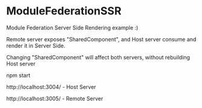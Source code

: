 # ModuleFederationSSR

Module Federation Server Side Rendering example :)

Remote server exposes "SharedComponent",
and Host server consume and render it in Server Side.

Changing "SharedComponent" will affect both servers, without rebuilding Host server

npm start

http://localhost:3004/ - Host Server

http://localhost:3005/ - Remote Server
